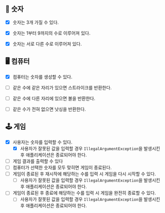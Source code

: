 
## 🔢 숫자
-[x] 숫자는 3개 가질 수 있다.
-[x] 숫자는 1부터 9까지의 수로 이루어져 있다.
-[x] 숫자는 서로 다른 수로 이루어져 있다.


## 🖥 컴퓨터
-[x] 컴퓨터는 숫자를 생성할 수 있다.
-[ ] 같은 수에 같은 자리가 있으면 스트라이크를 반환한다.
-[ ] 같은 수에 다른 자리에 있으면 볼을 반환한다.
-[ ] 같은 수가 전혀 없으면 낫싱을 반환한다.


## 🕹 게임
-[x] 사용자는 숫자를 입력할 수 있다.
  -[x] 사용자가 잘못된 값을 입력할 경우 `IllegalArgumentException`을 발생시킨 후 애플리케이션은 종료되어야 한다.
-[ ] 게임 결과를 출력할 수 있다
-[ ] 컴퓨터가 선택한 숫자를 모두 맞히면 게임이 종료된다.
-[ ] 게임이 종료된 후 재시작에 해당하는 수를 입력 시 게임을 다시 시작할 수 있다.
  -[ ] 사용자가 잘못된 값을 입력할 경우 `IllegalArgumentException`을 발생시킨 후 애플리케이션은 종료되어야 한다.
-[ ] 게임이 종료된 후 종료에 해당하는 수를 입력 시 게임을 완전히 종료할 수 있다.
  -[ ] 사용자가 잘못된 값을 입력할 경우 `IllegalArgumentException`을 발생시킨 후 애플리케이션은 종료되어야 한다.